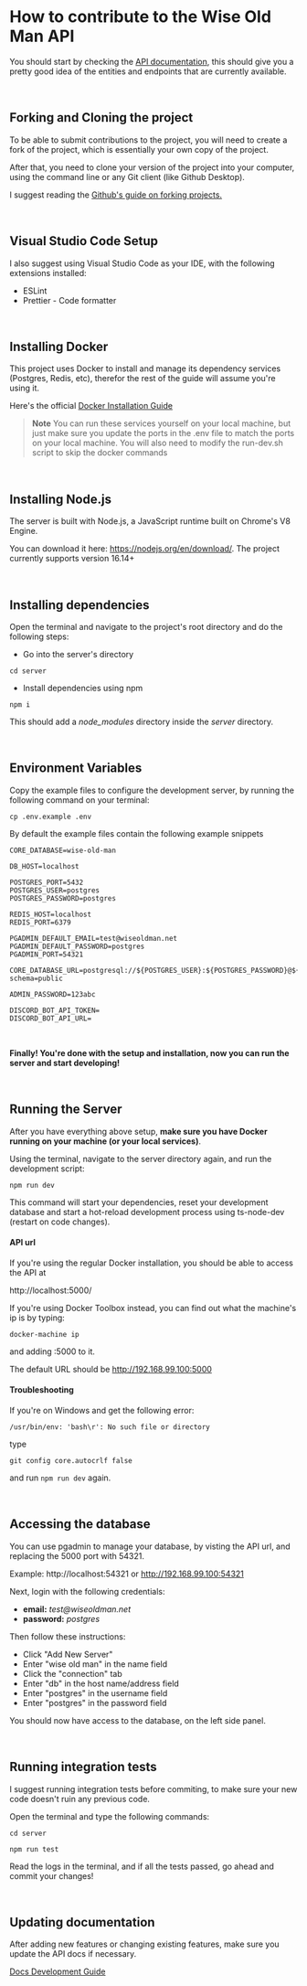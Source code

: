 # How to contribute to the Wise Old Man API

You should start by checking the [API documentation](https://docs.wiseoldman.net), this should give you a pretty good idea of the entities and endpoints that are currently available.

<br />

## Forking and Cloning the project

To be able to submit contributions to the project, you will need to create a fork of the project, which is essentially your own copy of the project.

After that, you need to clone your version of the project into your computer, using the command line or any Git client (like Github Desktop).

I suggest reading the [Github's guide on forking projects.](https://guides.github.com/activities/forking/)

<br />

## Visual Studio Code Setup

I also suggest using Visual Studio Code as your IDE, with the following extensions installed:

- ESLint
- Prettier - Code formatter

<br />

## Installing Docker

This project uses Docker to install and manage its dependency services (Postgres, Redis, etc), therefor the rest of the guide will assume you're using it.

Here's the official [Docker Installation Guide](https://docs.docker.com/get-docker/)

> **Note**
> You can run these services yourself on your local machine, but just make sure you update the ports in the .env file to match the ports on your local machine.
> You will also need to modify the run-dev.sh script to skip the docker commands

<br />

## Installing Node.js

The server is built with Node.js, a JavaScript runtime built on Chrome's V8 Engine.

You can download it here: https://nodejs.org/en/download/. The project currently supports version 16.14+

<br />

## Installing dependencies

Open the terminal and navigate to the project's root directory and do the following steps:

- Go into the server's directory

```
cd server
```

- Install dependencies using npm

```
npm i
```

This should add a _node_modules_ directory inside the _server_ directory.

<br />

## Environment Variables

Copy the example files to configure the development server, by running the following command on your terminal:

```
cp .env.example .env
```

By default the example files contain the following example snippets

```
CORE_DATABASE=wise-old-man

DB_HOST=localhost

POSTGRES_PORT=5432
POSTGRES_USER=postgres
POSTGRES_PASSWORD=postgres

REDIS_HOST=localhost
REDIS_PORT=6379

PGADMIN_DEFAULT_EMAIL=test@wiseoldman.net
PGADMIN_DEFAULT_PASSWORD=postgres
PGADMIN_PORT=54321

CORE_DATABASE_URL=postgresql://${POSTGRES_USER}:${POSTGRES_PASSWORD}@${DB_HOST}:${POSTGRES_PORT}/${CORE_DATABASE}?schema=public

ADMIN_PASSWORD=123abc

DISCORD_BOT_API_TOKEN=
DISCORD_BOT_API_URL=
```

<br />

**Finally! You're done with the setup and installation, now you can run the server and start developing!**

<br />

## Running the Server

After you have everything above setup, **make sure you have Docker running on your machine (or your local services)**.

Using the terminal, navigate to the server directory again, and run the development script:

```
npm run dev
```

This command will start your dependencies, reset your development database and start a hot-reload development process using ts-node-dev (restart on code changes).

#### API url

If you're using the regular Docker installation, you should be able to access the API at

http://localhost:5000/

If you're using Docker Toolbox instead, you can find out what the machine's ip is by typing:

```
docker-machine ip
```

and adding :5000 to it.

The default URL should be http://192.168.99.100:5000

#### Troubleshooting

If you're on Windows and get the following error:

```
/usr/bin/env: 'bash\r': No such file or directory
```

type

```
git config core.autocrlf false
```

and run `npm run dev` again.

<br />

## Accessing the database

You can use pgadmin to manage your database, by visting the API url, and replacing the 5000 port with 54321.

Example: http://localhost:54321 or http://192.168.99.100:54321

Next, login with the following credentials:

- **email:** _test@wiseoldman.net_
- **password:** _postgres_

Then follow these instructions:

- Click "Add New Server"
- Enter "wise old man" in the name field
- Click the "connection" tab
- Enter "db" in the host name/address field
- Enter "postgres" in the username field
- Enter "postgres" in the password field

You should now have access to the database, on the left side panel.

<br />

## Running integration tests

I suggest running integration tests before commiting, to make sure your new code doesn't ruin any previous code.

Open the terminal and type the following commands:

```
cd server
```

```
npm run test
```

Read the logs in the terminal, and if all the tests passed, go ahead and commit your changes!

<br />

## Updating documentation

After adding new features or changing existing features, make sure you update the API docs if necessary.

[Docs Development Guide](https://github.com/wise-old-man/wise-old-man/blob/master/.github/contributing/docs-guide.md)

